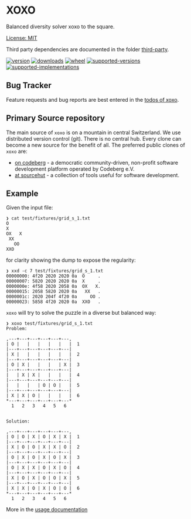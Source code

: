 # XOXO

Balanced diversity solver xoxo to the square.

[License: MIT](https://git.sr.ht/~sthagen/xoxo/tree/default/item/LICENSE)

Third party dependencies are documented in the folder [third-party](third-party/README.md).

[![version](https://img.shields.io/pypi/v/xoxo.svg?style=flat)](https://pypi.python.org/pypi/xoxo/)
[![downloads](https://pepy.tech/badge/xoxo/month)](https://pepy.tech/project/xoxo)
[![wheel](https://img.shields.io/pypi/wheel/xoxo.svg?style=flat)](https://pypi.python.org/pypi/xoxo/)
[![supported-versions](https://img.shields.io/pypi/pyversions/xoxo.svg?style=flat)](https://pypi.python.org/pypi/xoxo/)
[![supported-implementations](https://img.shields.io/pypi/implementation/xoxo.svg?style=flat)](https://pypi.python.org/pypi/xoxo/)

## Bug Tracker

Feature requests and bug reports are best entered in the [todos of xoxo](https://todo.sr.ht/~sthagen/xoxo).

## Primary Source repository

The main source of `xoxo` is on a mountain in central Switzerland.
We use distributed version control (git).
There is no central hub.
Every clone can become a new source for the benefit of all.
The preferred public clones of `xoxo` are:

* [on codeberg](https://codeberg.org/sthagen/xoxo) - a democratic community-driven, non-profit software development platform operated by Codeberg e.V.
* [at sourcehut](https://git.sr.ht/~sthagen/xoxo) - a collection of tools useful for software development.

## Example 

Given the input file:

```console
❯ cat test/fixtures/grid_s_1.txt
O
X
OX   X
 XX
   OO
XXO
```

for clarity showing the dump to expose the regularity:

```console
❯ xxd -c 7 test/fixtures/grid_s_1.txt
00000000: 4f20 2020 2020 0a  O     .
00000007: 5820 2020 2020 0a  X     .
0000000e: 4f58 2020 2058 0a  OX   X.
00000015: 2058 5820 2020 0a   XX   .
0000001c: 2020 204f 4f20 0a     OO .
00000023: 5858 4f20 2020 0a  XXO   .
```

`xoxo` will try to solve the puzzle in a diverse but balanced way:

```console
❯ xoxo test/fixtures/grid_s_1.txt
Problem:

,---+---+---+---+---+---,
| O |   |   |   |   |   |  1
|---+---+---+---+---+---|
| X |   |   |   |   |   |  2
|---+---+---+---+---+---|
| O | X |   |   |   | X |  3
|---+---+---+---+---+---|
|   | X | X |   |   |   |  4
|---+---+---+---+---+---|
|   |   |   | O | O |   |  5
|---+---+---+---+---+---|
| X | X | O |   |   |   |  6
*---+---+---+---+---+---*
  1   2   3   4   5   6


Solution:

,---+---+---+---+---+---,
| O | O | X | O | X | X |  1
|---+---+---+---+---+---|
| X | O | O | X | X | O |  2
|---+---+---+---+---+---|
| O | X | O | X | O | X |  3
|---+---+---+---+---+---|
| O | X | X | O | X | O |  4
|---+---+---+---+---+---|
| X | O | X | O | O | X |  5
|---+---+---+---+---+---|
| X | X | O | X | O | O |  6
*---+---+---+---+---+---*
  1   2   3   4   5   6

```

More in the [usage documentation](usage/)

